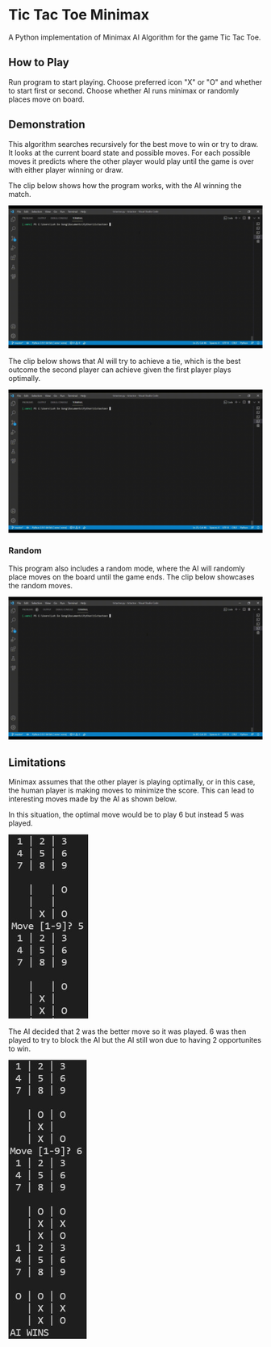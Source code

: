 # Tic Tac Toe Minimax

A Python implementation of Minimax AI Algorithm for the game Tic Tac Toe.

## How to Play

Run program to start playing. Choose preferred icon "X" or "O" and whether to start first or second. Choose whether AI runs minimax or randomly places move on board.

## Demonstration

This algorithm searches recursively for the best move to win or try to draw. It looks at the current board state and possible moves. For each possible moves it predicts where the other player would play until the game is over with either player winning or draw.

The clip below shows how the program works, with the AI winning the match. 

![](https://github.com/loheesong/tic_tac_toe_minimax/blob/master/README/ttt1.gif)

The clip below shows that AI will try to achieve a tie, which is the best outcome the second player can achieve given the first player plays optimally. 

![](https://github.com/loheesong/tic_tac_toe_minimax/blob/master/README/ttt2.gif)

### Random

This program also includes a random mode, where the AI will randomly place moves on the board until the game ends. The clip below showcases the random moves. 

![](https://github.com/loheesong/tic_tac_toe_minimax/blob/master/README/ttt4.gif)

## Limitations

Minimax assumes that the other player is playing optimally, or in this case, the human player is making moves to minimize the score. This can lead to interesting moves made by the AI as shown below.

In this situation, the optimal move would be to play 6 but instead 5 was played. 

![](https://github.com/loheesong/tic_tac_toe_minimax/blob/master/README/limitation1.JPG)

The AI decided that 2 was the better move so it was played. 6 was then played to try to block the AI but the AI still won due to having 2 opportunites to win. 

![](https://github.com/loheesong/tic_tac_toe_minimax/blob/master/README/limitation2.JPG)
